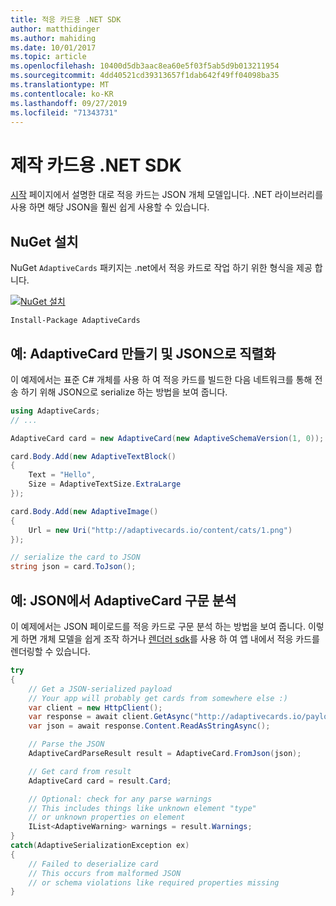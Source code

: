 ```yaml
---
title: 적응 카드용 .NET SDK
author: matthidinger
ms.author: mahiding
ms.date: 10/01/2017
ms.topic: article
ms.openlocfilehash: 10400d5db3aac8ea60e5f03f5ab5d9b013211954
ms.sourcegitcommit: 4dd40521cd39313657f1dab642f49ff04098ba35
ms.translationtype: MT
ms.contentlocale: ko-KR
ms.lasthandoff: 09/27/2019
ms.locfileid: "71343731"
---
```

# <a name="net-sdk-for-authoring-cards"></a>제작 카드용 .NET SDK

[시작](../../authoring-cards/getting-started.md) 페이지에서 설명한 대로 적응 카드는 JSON 개체 모델입니다. .NET 라이브러리를 사용 하면 해당 JSON을 훨씬 쉽게 사용할 수 있습니다.


## <a name="nuget-install"></a>NuGet 설치
NuGet `AdaptiveCards` 패키지는 .net에서 적응 카드로 작업 하기 위한 형식을 제공 합니다.

[![NuGet 설치](https://img.shields.io/nuget/vpre/AdaptiveCards.svg)](https://www.nuget.org/packages/AdaptiveCards)

```console
Install-Package AdaptiveCards
```

## <a name="example-create-an-adaptivecard-and-serialize-to-json"></a>예: AdaptiveCard 만들기 및 JSON으로 직렬화

이 예제에서는 표준 C# 개체를 사용 하 여 적응 카드를 빌드한 다음 네트워크를 통해 전송 하기 위해 JSON으로 serialize 하는 방법을 보여 줍니다.

```csharp
using AdaptiveCards;
// ...

AdaptiveCard card = new AdaptiveCard(new AdaptiveSchemaVersion(1, 0));

card.Body.Add(new AdaptiveTextBlock() 
{
    Text = "Hello",
    Size = AdaptiveTextSize.ExtraLarge
});

card.Body.Add(new AdaptiveImage() 
{
    Url = new Uri("http://adaptivecards.io/content/cats/1.png")
});

// serialize the card to JSON
string json = card.ToJson();
```

## <a name="example-parse-an-adaptivecard-from-json"></a>예: JSON에서 AdaptiveCard 구문 분석

이 예제에서는 JSON 페이로드를 적응 카드로 구문 분석 하는 방법을 보여 줍니다. 이렇게 하면 개체 모델을 쉽게 조작 하거나 [렌더러 sdk](../../rendering-cards/getting-started.md)를 사용 하 여 앱 내에서 적응 카드를 렌더링할 수 있습니다.

```csharp
try
{
    // Get a JSON-serialized payload
    // Your app will probably get cards from somewhere else :)
    var client = new HttpClient();
    var response = await client.GetAsync("http://adaptivecards.io/payloads/ActivityUpdate.json");
    var json = await response.Content.ReadAsStringAsync();

    // Parse the JSON 
    AdaptiveCardParseResult result = AdaptiveCard.FromJson(json);

    // Get card from result
    AdaptiveCard card = result.Card;

    // Optional: check for any parse warnings
    // This includes things like unknown element "type"
    // or unknown properties on element
    IList<AdaptiveWarning> warnings = result.Warnings;
}
catch(AdaptiveSerializationException ex)
{
    // Failed to deserialize card 
    // This occurs from malformed JSON
    // or schema violations like required properties missing 
}
```
